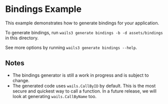 # Bindings Example

This example demonstrates how to generate bindings for your application.

To generate bindings, run `wails3 generate bindings -b -d assets/bindings` in this directory.

See more options by running `wails3 generate bindings --help`.

## Notes
  - The bindings generator is still a work in progress and is subject to change.
  - The generated code uses `wails.CallByID` by default. This is the most secure and quickest way to call a function. In a future release, we will look at generating `wails.CallByName` too.
